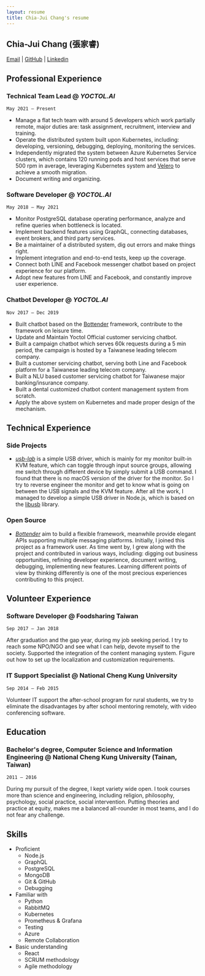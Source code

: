 ```yaml
---
layout: resume
title: Chia-Jui Chang's resume
---
```


## Chia-Jui Chang (張家睿)

[Email](mailto://wtflink515@gmail.com) | [GitHub](https://github.com/wtflink) | [Linkedin](https://www.linkedin.com/in/chia-jui-chang/)

## Professional Experience

### Technical Team Lead @ *YOCTOL.AI*

`May 2021 – Present`

- Manage a flat tech team with around 5 developers which work partially remote, major duties are: task assignment, recruitment, interview and training.
- Operate the distributed system built upon Kubernetes, including: developing, versioning, debugging, deploying, monitoring the services.
- Independently migrated the system between Azure Kubernetes Service clusters, which contains 120 running pods and host services that serve 500 rpm in average, leveraging Kubernetes system and [Velero](https://velero.io/) to achieve a smooth migration.
- Document writing and organizing.

### Software Developer @ *YOCTOL.AI*

`May 2018 – May 2021`

- Monitor PostgreSQL database operating performance, analyze and refine queries when bottleneck is located.
- Implement backend features using GraphQL, connecting databases, event brokers, and third party services.
- Be a maintainer of a distributed system, dig out errors and make things right.
- Implement integration and end-to-end tests, keep up the coverage.
- Connect both LINE and Facebook messenger chatbot based on project experience for our platform.
- Adopt new features from LINE and Facebook, and constantly improve user experience.

### Chatbot Developer @ *YOCTOL.AI*

`Nov 2017 – Dec 2019`

- Built chatbot based on the [Bottender](https://github.com/Yoctol/bottender) framework, contribute to the framework on leisure time.
- Update and Maintain Yoctol Official customer servicing chatbot.
- Built a campaign chatbot which serves 60k requests during a 5 min period, the campaign is hosted by a Taiwanese leading telecom company.
- Built a customer servicing chatbot, serving both Line and Facebook platform for a Taiwanese leading telecom company.
- Built a NLU based customer servicing chatbot for Taiwanese major banking/insurance company.
- Built a dental customized chatbot content management system from scratch.
- Apply the above system on Kubernetes and made proper design of the mechanism.

## Technical Experience

### Side Projects

- *[usb-lab](https://github.com/wtflink/usb-lab)* is a simple USB driver, which is mainly for my monitor built-in KVM feature, which can toggle through input source groups, allowing me switch through different device by simply submit a USB command. I found that there is no macOS version of the driver for the monitor. So I try to reverse engineer the monitor and get to know what is going on between the USB signals and the KVM feature. After all the work, I managed to develop a simple USB driver in Node.js, which is based on the [libusb](https://github.com/libusb/libusb) library.

### Open Source

- *[Bottender](https://github.com/Yoctol/bottender)* aim to build a flexible framework, meanwhile provide elegant APIs supporting multiple messaging platforms. Initially, I joined this project as a framework user. As time went by, I grew along with the project and contributed in various ways, including: digging out business opportunities, refining developer experience, document writing, debugging, implementing new features. Learning different points of view by thinking differently is one of the most precious experiences contributing to this project.

## Volunteer Experience

### Software Developer @ Foodsharing Taiwan

`Sep 2017 – Jan 2018`

After graduation and the gap year, during my job seeking period. I try to reach some NPO/NGO and see what I can help, devote myself to the society.
Supported the integration of the content managing system. Figure out how to set up the localization and customization requirements.

### IT Support Specialist @ National Cheng Kung University

`Sep 2014 – Feb 2015`

Volunteer IT support the after-school program for rural students, we try to eliminate the disadvantages by after school mentoring remotely, with video conferencing software.

## Education

### Bachelor's degree, Computer Science and Information Engineering @ National Cheng Kung University (Tainan, Taiwan)

`2011 – 2016`

During my pursuit of the degree, I kept variety wide open. I took courses more than science and engineering, including religion, philosophy, psychology, social practice, social intervention. Putting theories and practice at equity, makes me a balanced all-rounder in most teams, and I do not fear any challenge.

## Skills

- Proficient
  - Node.js
  - GraphQL
  - PostgreSQL
  - MongoDB
  - Git & GitHub
  - Debugging
- Familiar with
  - Python
  - RabbitMQ
  - Kubernetes
  - Prometheus & Grafana
  - Testing
  - Azure
  - Remote Collaboration
- Basic understanding
  - React
  - SCRUM methodology
  - Agile methodology

